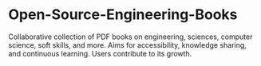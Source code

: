 # Open-Source-Engineering-Books
Collaborative collection of PDF books on engineering, sciences, computer science, soft skills, and more. Aims for accessibility, knowledge sharing, and continuous learning. Users contribute to its growth.
